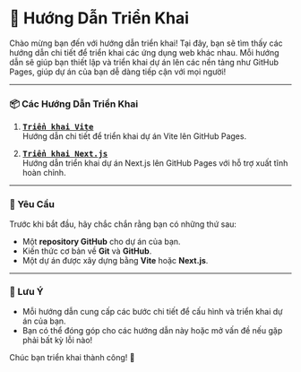 # 🚀 Hướng Dẫn Triển Khai

Chào mừng bạn đến với hướng dẫn triển khai! Tại đây, bạn sẽ tìm thấy các hướng dẫn chi tiết để triển khai các ứng dụng web khác nhau. Mỗi hướng dẫn sẽ giúp bạn thiết lập và triển khai dự án lên các nền tảng như GitHub Pages, giúp dự án của bạn dễ dàng tiếp cận với mọi người!

---

### 📦 Các Hướng Dẫn Triển Khai

1. **[<kbd>Triển khai Vite</kbd>](https://github.com/ThinhPhoenix/deploy/blob/main/VITE.md)**  
   Hướng dẫn chi tiết để triển khai dự án Vite lên GitHub Pages.

2. **[<kbd>Triển khai Next.js</kbd>](https://github.com/ThinhPhoenix/deploy/blob/main/NEXTJS.md)**  
   Hướng dẫn triển khai dự án Next.js lên GitHub Pages với hỗ trợ xuất tĩnh hoàn chỉnh.

---

### 🔧 Yêu Cầu

Trước khi bắt đầu, hãy chắc chắn rằng bạn có những thứ sau:

- Một **repository GitHub** cho dự án của bạn.
- Kiến thức cơ bản về **Git** và **GitHub**.
- Một dự án được xây dựng bằng **Vite** hoặc **Next.js**.

---

### 📝 Lưu Ý

- Mỗi hướng dẫn cung cấp các bước chi tiết để cấu hình và triển khai dự án của bạn.
- Bạn có thể đóng góp cho các hướng dẫn này hoặc mở vấn đề nếu gặp phải bất kỳ lỗi nào!

Chúc bạn triển khai thành công! 🚀
